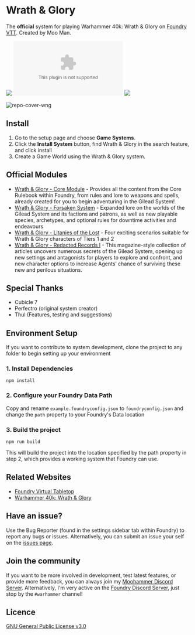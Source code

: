 # Wrath & Glory
The **official** system for playing Warhammer 40k: Wrath & Glory on [Foundry VTT](https://foundryvtt.com/). Created by Moo Man.

![](https://img.shields.io/github/v/release/moo-man/WrathAndGlory-FoundryVTT?label=Latest%20Version)
![](https://img.shields.io/github/downloads/moo-man/WrathAndGlory-FoundryVTT/latest/wrath-and-glory.zip?label=Downloads%20%28Latest%20Version%29)
![](https://img.shields.io/badge/FoundryVTT%20Compatibility-V10-orange)

![repo-cover-wng](https://user-images.githubusercontent.com/28637157/146312294-3568bd17-9556-4a66-8072-905b42d3cff7.png)

## Install
1. Go to the setup page and choose **Game Systems**.
2. Click the **Install System** button, find Wrath & Glory in the search feature, and click install
3. Create a Game World using the Wrath & Glory system.

## Official Modules
- [Wrath & Glory - Core Module](https://foundryvtt.com/packages/wng-core) - Provides all the content from the Core Rulebook within Foundry, from rules and lore to weapons and spells, already created for you to begin adventuring in the Gilead System!
- [Wrath & Glory - Forsaken System](https://foundryvtt.com/packages/wng-forsaken) - Expanded lore on the worlds of the Gilead System and its factions and patrons, as well as new playable species, archetypes, and optional rules for downtime activities and endeavours
- [Wrath & Glory - Litanies of the Lost](https://foundryvtt.com/packages/wng-litanies) - Four exciting scenarios suitable for Wrath & Glory characters of Tiers 1 and 2
- [Wrath & Glory - Redacted Records I](https://foundryvtt.com/packages/wng-records1) - This magazine-style collection of articles uncovers numerous secrets of the Gilead System, opening up new settings and antagonists for players to explore and confront, and new character options to increase Agents’ chance of surviving these new and perilous situations.


## Special Thanks
- Cubicle 7
- Perfectro (original system creator)
- Thul (Features, testing and suggestions)

## Environment Setup

If you want to contribute to system development, clone the project to any folder to begin setting up your environment

### 1. Install Dependencies

```
npm install
```
### 2. Configure your Foundry Data Path

Copy and rename `example.foundryconfig.json` to `foundryconfig.json` and change the `path` property to your Foundry's Data location

### 3. Build the project

```
npm run build
```
This will build the project into the location specified by the path property in step 2, which provides a working system that Foundry can use.

## Related Websites
- [Foundry Virtual Tabletop](https://foundryvtt.com)
- [Warhammer 40k: Wrath & Glory](https://www.cubicle7games.com/product-category/warhammer-40k/)

## Have an issue?
Use the Bug Reporter (found in the settings sidebar tab within Foundry) to report any bugs or issues. Alternatively, you can submit an issue your self on the [issues page](https://github.com/moo-man/WrathAndGlory-FoundryVTT/issues).

## Join the community
If you want to be more involved in development, test latest features, or provide more feedback, you can always join my [Moohammer Discord Server](https://discord.gg/GrMcdeDHh8). Alternatively, I'm very active on the [Foundry Discord Server](https://discord.gg/foundryvtt), just stop by the `#warhammer` channel!

## Licence
[GNU General Public License v3.0](https://choosealicense.com/licenses/gpl-3.0/)
